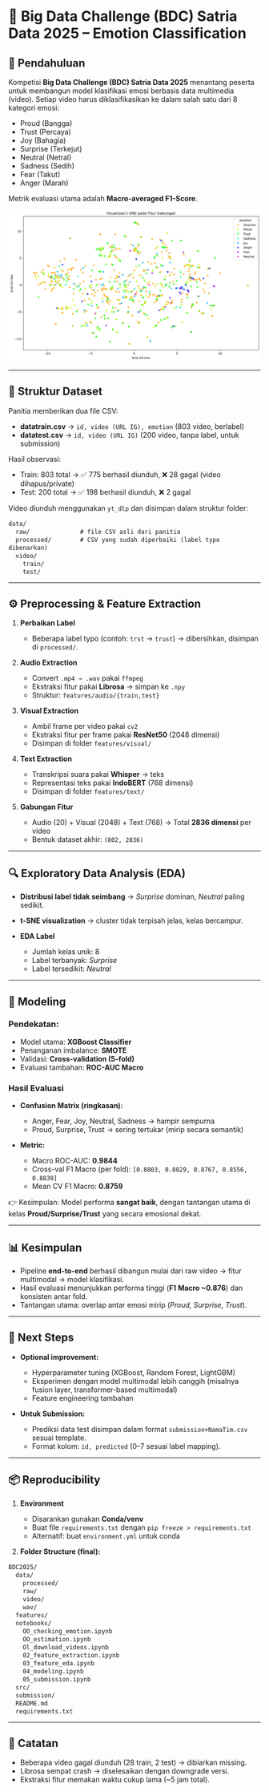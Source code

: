 # 📑 Big Data Challenge (BDC) Satria Data 2025 – Emotion Classification

## 📌 Pendahuluan

Kompetisi **Big Data Challenge (BDC) Satria Data 2025** menantang peserta untuk membangun model klasifikasi emosi berbasis data multimedia (video).
Setiap video harus diklasifikasikan ke dalam salah satu dari 8 kategori emosi:

- Proud (Bangga)
- Trust (Percaya)
- Joy (Bahagia)
- Surprise (Terkejut)
- Neutral (Netral)
- Sadness (Sedih)
- Fear (Takut)
- Anger (Marah)

Metrik evaluasi utama adalah **Macro-averaged F1-Score**.

<div align="center">
  <img src="src/t-SNE.png" alt="Grafik t-SNE" width="600">
</div>

---

## 📂 Struktur Dataset

Panitia memberikan dua file CSV:

- **datatrain.csv** → `id, video (URL IG), emotion` (803 video, berlabel)
- **datatest.csv** → `id, video (URL IG)` (200 video, tanpa label, untuk submission)

Hasil observasi:

- Train: 803 total → ✅ 775 berhasil diunduh, ❌ 28 gagal (video dihapus/private)
- Test: 200 total → ✅ 198 berhasil diunduh, ❌ 2 gagal

Video diunduh menggunakan `yt_dlp` dan disimpan dalam struktur folder:

```
data/
  raw/              # file CSV asli dari panitia
  processed/        # CSV yang sudah diperbaiki (label typo dibenarkan)
  video/
    train/
    test/
```

---

## ⚙️ Preprocessing & Feature Extraction

1. **Perbaikan Label**

   - Beberapa label typo (contoh: `trst` → `trust`) → dibersihkan, disimpan di `processed/`.

2. **Audio Extraction**

   - Convert `.mp4 → .wav` pakai `ffmpeg`
   - Ekstraksi fitur pakai **Librosa** → simpan ke `.npy`
   - Struktur: `features/audio/{train,test}`

3. **Visual Extraction**

   - Ambil frame per video pakai `cv2`
   - Ekstraksi fitur per frame pakai **ResNet50** (2048 dimensi)
   - Disimpan di folder `features/visual/`

4. **Text Extraction**

   - Transkripsi suara pakai **Whisper** → teks
   - Representasi teks pakai **IndoBERT** (768 dimensi)
   - Disimpan di folder `features/text/`

5. **Gabungan Fitur**

   - Audio (20) + Visual (2048) + Text (768) → Total **2836 dimensi** per video
   - Bentuk dataset akhir: `(802, 2836)`

---

## 🔍 Exploratory Data Analysis (EDA)

- **Distribusi label tidak seimbang** → _Surprise_ dominan, _Neutral_ paling sedikit.
- **t-SNE visualization** → cluster tidak terpisah jelas, kelas bercampur.
- **EDA Label**

  - Jumlah kelas unik: 8
  - Label terbanyak: _Surprise_
  - Label tersedikit: _Neutral_

---

## 🧠 Modeling

### Pendekatan:

- Model utama: **XGBoost Classifier**
- Penanganan imbalance: **SMOTE**
- Validasi: **Cross-validation (5-fold)**
- Evaluasi tambahan: **ROC-AUC Macro**

### Hasil Evaluasi

- **Confusion Matrix (ringkasan):**

  - Anger, Fear, Joy, Neutral, Sadness → hampir sempurna
  - Proud, Surprise, Trust → sering tertukar (mirip secara semantik)

- **Metric:**

  - Macro ROC-AUC: **0.9844**
  - Cross-val F1 Macro (per fold): `[0.8803, 0.8829, 0.8767, 0.8556, 0.8838]`
  - Mean CV F1 Macro: **0.8759**

👉 Kesimpulan:
Model performa **sangat baik**, dengan tantangan utama di kelas **Proud/Surprise/Trust** yang secara emosional dekat.

---

## 📊 Kesimpulan

- Pipeline **end-to-end** berhasil dibangun mulai dari raw video → fitur multimodal → model klasifikasi.
- Hasil evaluasi menunjukkan performa tinggi (**F1 Macro \~0.876**) dan konsisten antar fold.
- Tantangan utama: overlap antar emosi mirip (_Proud, Surprise, Trust_).

---

## 🚀 Next Steps

- **Optional improvement:**

  - Hyperparameter tuning (XGBoost, Random Forest, LightGBM)
  - Eksperimen dengan model multimodal lebih canggih (misalnya fusion layer, transformer-based multimodal)
  - Feature engineering tambahan

- **Untuk Submission:**

  - Prediksi data test disimpan dalam format `submission+NamaTim.csv` sesuai template.
  - Format kolom: `id, predicted` (0–7 sesuai label mapping).

---

## 📦 Reproducibility

1. **Environment**

   - Disarankan gunakan **Conda/venv**
   - Buat file `requirements.txt` dengan `pip freeze > requirements.txt`
   - Alternatif: buat `environment.yml` untuk conda

2. **Folder Structure (final):**

```
BDC2025/
  data/
    processed/
    raw/
    video/
    wav/
  features/
  notebooks/
    OO_checking_emotion.ipynb
    OO_estimation.ipynb
    Ol_download_videos.ipynb
    02_feature_extraction.ipynb
    03_feature_eda.ipynb
    04_modeling.ipynb
    05_submission.ipynb
  src/
  submission/
  README.md
  requirements.txt
```

---

## 📝 Catatan

- Beberapa video gagal diunduh (28 train, 2 test) → dibiarkan missing.
- Librosa sempat crash → diselesaikan dengan downgrade versi.
- Ekstraksi fitur memakan waktu cukup lama (\~5 jam total).
